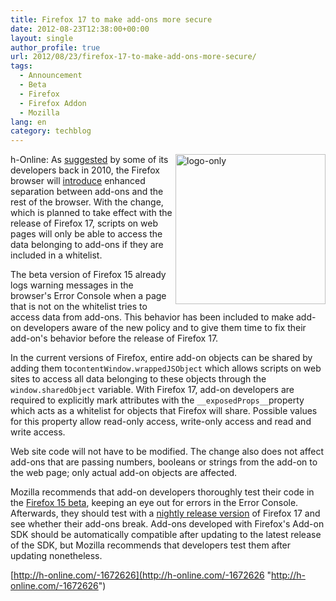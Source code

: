 ```yaml
---
title: Firefox 17 to make add-ons more secure
date: 2012-08-23T12:38:00+00:00
layout: single
author_profile: true
url: 2012/08/23/firefox-17-to-make-add-ons-more-secure/
tags:
  - Announcement
  - Beta
  - Firefox
  - Firefox Addon
  - Mozilla
lang: en
category: techblog
---
```

<a href="http://lh3.ggpht.com/-Bl6QQWRBgLc/UDYd0_TdHUI/AAAAAAAAHH0/E1J8aCHEiBg/s1600-h/logo-only%25255B5%25255D.png" target="_blank"><img title="logo-only" border="0" alt="logo-only" align="right" src="http://lh5.ggpht.com/-lalTDAjyZT4/UDYd4VU9IiI/AAAAAAAAHH8/gHD-JXnWt3w/logo-only_thumb%25255B3%25255D.png?imgmax=800" width="240" height="240" /></a>h-Online: As [suggested](https://bugzilla.mozilla.org/show_bug.cgi?id=553102) by some of its developers back in 2010, the Firefox browser will [introduce](https://blog.mozilla.org/addons/2012/08/20/exposing-objects-to-content-safely/) enhanced separation between add-ons and the rest of the browser. With the change, which is planned to take effect with the release of Firefox 17, scripts on web pages will only be able to access the data belonging to add-ons if they are included in a whitelist. 

The beta version of Firefox 15 already logs warning messages in the browser's Error Console when a page that is not on the whitelist tries to access data from add-ons. This behavior has been included to make add-on developers aware of the new policy and to give them time to fix their add-on's behavior before the release of Firefox 17. 

In the current versions of Firefox, entire add-on objects can be shared by adding them to`contentWindow.wrappedJSObject` which allows scripts on web sites to access all data belonging to these objects through the `window.sharedObject` variable. With Firefox 17, add-on developers are required to explicitly mark attributes with the `__exposedProps__`property which acts as a whitelist for objects that Firefox will share. Possible values for this property allow read-only access, write-only access and read and write access. 

Web site code will not have to be modified. The change also does not affect add-ons that are passing numbers, booleans or strings from the add-on to the web page; only actual add-on objects are affected. 

Mozilla recommends that add-on developers thoroughly test their code in the [Firefox 15 beta](http://www.mozilla.org/en-US/firefox/channel/), keeping an eye out for errors in the Error Console. Afterwards, they should test with a [nightly release version](http://nightly.mozilla.org/) of Firefox 17 and see whether their add-ons break. Add-ons developed with Firefox's Add-on SDK should be automatically compatible after updating to the latest release of the SDK, but Mozilla recommends that developers test them after updating nonetheless. 

[http://h-online.com/-1672626](http://h-online.com/-1672626 "http://h-online.com/-1672626")